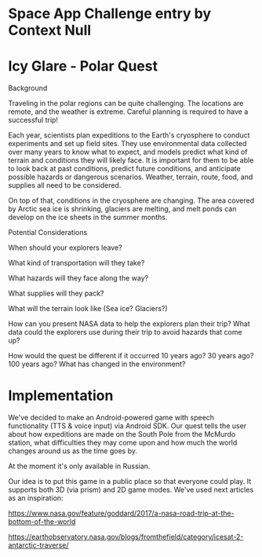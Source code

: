 # Space App Challenge entry by Context Null
# Icy Glare - Polar Quest


Background

Traveling in the polar regions can be quite challenging. The locations are remote, and the weather is extreme. Careful planning is required to have a successful trip!

Each year, scientists plan expeditions to the Earth's cryosphere to conduct experiments and set up field sites. They use environmental data collected over many years to know what to expect, and models predict what kind of terrain and conditions they will likely face. It is important for them to be able to look back at past conditions, predict future conditions, and anticipate possible hazards or dangerous scenarios. Weather, terrain, route, food, and supplies all need to be considered.

On top of that, conditions in the cryosphere are changing. The area covered by Arctic sea ice is shrinking, glaciers are melting, and melt ponds can develop on the ice sheets in the summer months.

Potential Considerations

When should your explorers leave?

What kind of transportation will they take?

What hazards will they face along the way?

What supplies will they pack?

What will the terrain look like (Sea ice? Glaciers?)

How can you present NASA data to help the explorers plan their trip? What data could the explorers use during their trip to avoid hazards that come up?

How would the quest be different if it occurred 10 years ago? 30 years ago? 100 years ago? What has changed in the environment?

# Implementation

We've decided to make an Android-powered game with speech functionality (TTS & voice input) via Android SDK. Our quest tells the user about how expeditions are made on the South Pole from the McMurdo station, what difficulties they may come upon and how much the world changes around us as the time goes by.

At the moment it's only available in Russian.

Our idea is to put this game in a public place so that everyone could play. It supports both 3D (via prism) and 2D game modes. We've used next articles as an inspiration:

https://www.nasa.gov/feature/goddard/2017/a-nasa-road-trip-at-the-bottom-of-the-world

https://earthobservatory.nasa.gov/blogs/fromthefield/category/icesat-2-antarctic-traverse/
